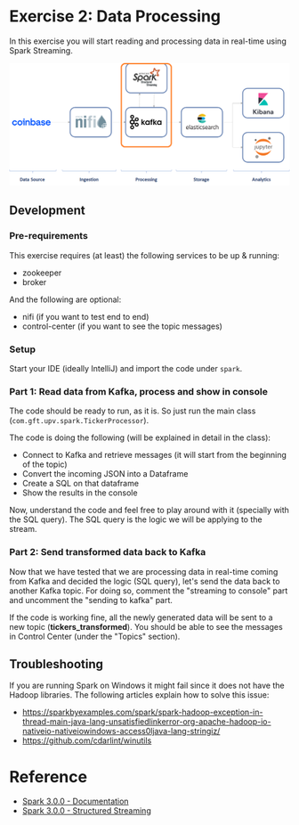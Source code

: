 # Exercise 2: Data Processing

In this exercise you will start reading and processing data in real-time using Spark Streaming.

![Exercise architecture](../img/architecture_exercise2.png)

## Development

### Pre-requirements

This exercise requires (at least) the following services to be up & running:

* zookeeper
* broker

And the following are optional:

* nifi (if you want to test end to end)
* control-center (if you want to see the topic messages)

### Setup

Start your IDE (ideally IntelliJ) and import the code under `spark`.

### Part 1: Read data from Kafka, process and show in console

The code should be ready to run, as it is. So just run the main class (`com.gft.upv.spark.TickerProcessor`).

The code is doing the following (will be explained in detail in the class):

* Connect to Kafka and retrieve messages (it will start from the beginning of the topic)
* Convert the incoming JSON into a Dataframe
* Create a SQL on that dataframe
* Show the results in the console

Now, understand the code and feel free to play around with it (specially with the SQL query). The SQL query is the logic we will be applying to the stream.

### Part 2: Send transformed data back to Kafka

Now that we have tested that we are processing data in real-time coming from Kafka and decided the logic (SQL query), let's send the data back to another Kafka topic. For doing so, comment the "streaming to console" part and uncomment the "sending to kafka" part.

If the code is working fine, all the newly generated data will be sent to a new topic (**tickers_transformed**). You should be able to see the messages in Control Center (under the "Topics" section).

## Troubleshooting

If you are running Spark on Windows it might fail since it does not have the Hadoop libraries. The following articles explain how to solve this issue:

* https://sparkbyexamples.com/spark/spark-hadoop-exception-in-thread-main-java-lang-unsatisfiedlinkerror-org-apache-hadoop-io-nativeio-nativeiowindows-access0ljava-lang-stringiz/
* https://github.com/cdarlint/winutils

# Reference

* [Spark 3.0.0 - Documentation](https://spark.apache.org/docs/3.0.0/)
* [Spark 3.0.0 - Structured Streaming](https://spark.apache.org/docs/3.0.0/structured-streaming-programming-guide.html)